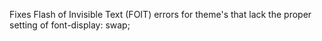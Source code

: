 Fixes Flash of Invisible Text (FOIT) errors for theme's that lack the proper setting of font-display: swap;
